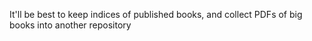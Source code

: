 It'll be best to keep indices of published books, and collect PDFs of big books into another repository